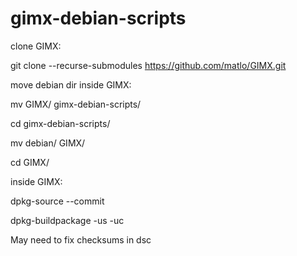 # gimx-debian-scripts
clone GIMX:

git clone --recurse-submodules https://github.com/matlo/GIMX.git

move debian dir inside GIMX:

mv GIMX/ gimx-debian-scripts/

cd gimx-debian-scripts/

mv debian/ GIMX/

cd GIMX/

inside GIMX:

dpkg-source --commit

dpkg-buildpackage -us -uc

May need to fix checksums in dsc
